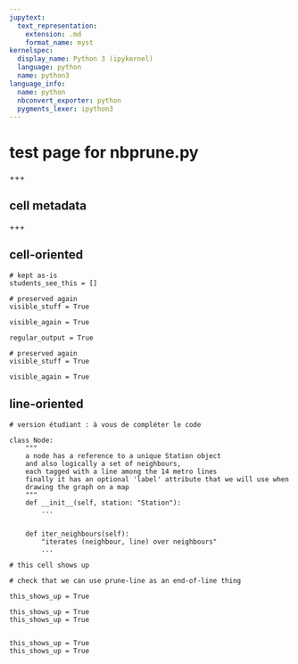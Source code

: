 ```yaml
---
jupytext:
  text_representation:
    extension: .md
    format_name: myst
kernelspec:
  display_name: Python 3 (ipykernel)
  language: python
  name: python3
language_info:
  name: python
  nbconvert_exporter: python
  pygments_lexer: ipython3
---
```


# test page for nbprune.py

+++

## cell metadata

+++

## cell-oriented

```{code-cell} ipython3
# kept as-is
students_see_this = []
```

```{code-cell} ipython3
# preserved again
visible_stuff = True
```

```{code-cell} ipython3
visible_again = True
```

```{code-cell} ipython3
regular_output = True
```

```{code-cell} ipython3
# preserved again
visible_stuff = True
```

```{code-cell} ipython3
visible_again = True
```

## line-oriented

```{code-cell} ipython3
# version étudiant : à vous de compléter le code

class Node:
    """
    a node has a reference to a unique Station object
    and also logically a set of neighbours,
    each tagged with a line among the 14 metro lines
    finally it has an optional 'label' attribute that we will use when
    drawing the graph on a map
    """
    def __init__(self, station: "Station"):
        ...


    def iter_neighbours(self):
        "iterates (neighbour, line) over neighbours"
        ...
```

```{code-cell} ipython3
# this cell shows up
```

```{code-cell} ipython3
# check that we can use prune-line as an end-of-line thing

this_shows_up = True

this_shows_up = True
this_shows_up = True


this_shows_up = True
this_shows_up = True
```
